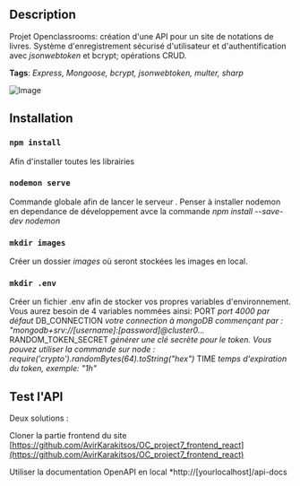 ## Description

Projet Openclassrooms: création d'une API pour un site de notations de livres. Système d'enregistrement sécurisé d'utilisateur et d'authentification avec *jsonwebtoken* et bcrypt; opérations CRUD.

**Tags**: *Express, Mongoose, bcrypt, jsonwebtoken, multer, sharp*

![Image](https://github.com/AvirKarakitsos/OC_project7_node_express_mongodb/blob/main/public/assets/project7.png?raw=true)

## Installation

### `npm install`

Afin d'installer toutes les librairies

### `nodemon serve`

Commande globale afin de lancer le serveur .
Penser à installer nodemon en dependance de développement avce la commande *npm install --save-dev nodemon*

### `mkdir images`

Créer un dossier *images* où seront stockées les images en local.

### `mkdir .env`

Créer un fichier .env afin de stocker vos propres variables d'environnement.
Vous aurez besoin de 4 variables nommées ainsi:
PORT *port 4000 par défaut* 
DB_CONNECTION *votre connection à mongoDB commençant par : "mongodb+srv://\[username]:\[password]@cluster0...*
RANDOM_TOKEN_SECRET *générer une clé secrète pour le token. Vous pouvez utiliser la commande sur node : require('crypto').randomBytes(64).toString("hex")*
TIME *temps d'expiration du token, exemple: "1h"*

## Test l'API

Deux solutions :

Cloner la partie frontend du site [https://github.com/AvirKarakitsos/OC_project7_frontend_react](https://github.com/AvirKarakitsos/OC_project7_frontend_react)

Utiliser la documentation OpenAPI en local *http://\[yourlocalhost]/api-docs 

